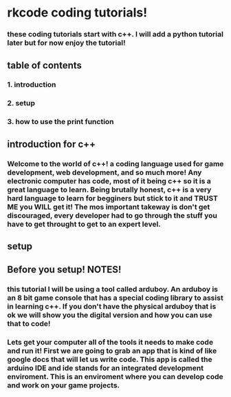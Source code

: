 # rkcode coding tutorials!
### these coding tutorials start with c++. I will add a python tutorial later but for now enjoy the tutorial!
## table of contents
### 1. introduction
### 2. setup
### 3. how to use the print function
## introduction for c++
### Welcome to the world of c++! a coding language used for game development, web development, and so much more! Any electronic computer has code, most of it being c++ so it is a great language to learn. Being brutally honest, c++ is a very hard language to learn for begginers but stick to it and TRUST ME you WILL get it! The mos important takeway is don't get discouraged, every developer had to go through the stuff you have to get throught to get to an expert level. 
## setup 
## Before you setup! NOTES!
### this tutorial I will be using a tool called arduboy. An arduboy is an 8 bit game console that has a special coding library to assist in learning c++. If you don't have the physical arduboy that is ok we will show you the digital version and how you can use that to code! 
### Lets get your computer all of the tools it needs to make code and run it! First we are going to grab an app that is kind of like google docs that will let us write code. This app is called the arduino IDE and ide stands for an integrated development enviroment. This is an enviroment where you can develop code and work on your game projects. 

